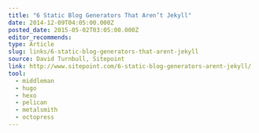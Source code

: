```yaml
---
title: "6 Static Blog Generators That Aren’t Jekyll"
date: 2014-12-09T04:05:00.000Z
posted_date: 2015-05-02T03:05:00.000Z
editor_recommends:
type: Article
slug: links/6-static-blog-generators-that-arent-jekyll
source: David Turnbull, Sitepoint
link: http://www.sitepoint.com/6-static-blog-generators-arent-jekyll/
tool:
  - middleman
  - hugo
  - hexo
  - pelican
  - metalsmith
  - octopress
---
```





